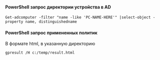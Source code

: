 #### PowerShell запрос директории устройства в AD
```
Get-adcomputer -filter "name -like 'PC-NAME-HERE'" |select-object -property name, distinguishedname
```

#### PowerShell запрос примененных политик
В формате html, в указанную директорию
```
gpresult /H c:/temp/result.html
```

